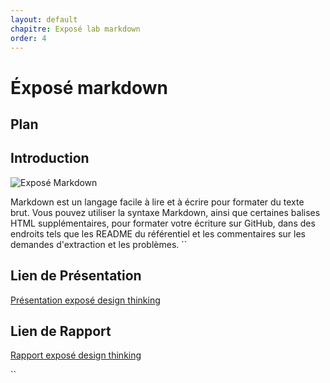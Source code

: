 ```yaml
---
layout: default
chapitre: Exposé lab markdown
order: 4
---
```


# Éxposé markdown

## Plan 

## Introduction
![Exposé Markdown](/lab-markdown/Exposé-markdown/images/Introduction.png)

Markdown est un langage facile à lire et à écrire pour formater du texte brut. Vous pouvez utiliser la syntaxe Markdown, ainsi que certaines balises HTML supplémentaires, pour formater votre écriture sur GitHub, dans des endroits tels que les README du référentiel et les commentaires sur les demandes d'extraction et les problèmes. 
``
## Lien de Présentation
[Présentation exposé design thinking](/lab-markdown/Exposé-markdown/présentation.html)

## Lien de Rapport
[Rapport exposé design thinking](/lab-markdown/Exposé-markdown/rapport.html)

``